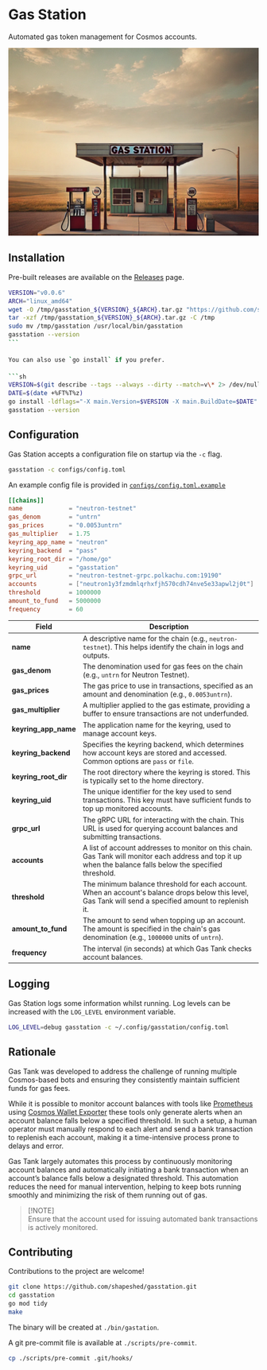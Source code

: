 # Gas Station

Automated gas token management for Cosmos accounts.

![Gas Station](assets/gasstation.png)

## Installation

Pre-built releases are available on the [Releases][4] page.

````sh
VERSION="v0.0.6"
ARCH="linux_amd64" 
wget -O /tmp/gasstation_${VERSION}_${ARCH}.tar.gz "https://github.com/shapeshed/gasstation/releases/download/${VERSION}/gasstation_${VERSION}_${ARCH}.tar.gz"
tar -xzf /tmp/gasstation_${VERSION}_${ARCH}.tar.gz -C /tmp
sudo mv /tmp/gasstation /usr/local/bin/gasstation
gasstation --version
```

You can also use `go install` if you prefer.

```sh
VERSION=$(git describe --tags --always --dirty --match=v\* 2> /dev/null || echo v0)
DATE=$(date +%FT%T%z)
go install -ldflags="-X main.Version=$VERSION -X main.BuildDate=$DATE" github.com/shapeshed/gasstation/cmd/gasstation@latest
gasstation --version
````

## Configuration

Gas Station accepts a configuration file on startup via the `-c` flag.

```sh
gasstation -c configs/config.toml
```

An example config file is provided in [`configs/config.toml.example`][3]

```toml
[[chains]]
name             = "neutron-testnet"
gas_denom        = "untrn"
gas_prices       = "0.0053untrn"
gas_multiplier   = 1.75
keyring_app_name = "neutron"
keyring_backend  = "pass"
keyring_root_dir = "/home/go"
keyring_uid      = "gasstation"
grpc_url         = "neutron-testnet-grpc.polkachu.com:19190"
accounts         = ["neutron1y3fzmdmlqrhxfjh570cdh74nve5e33apwl2j0t"]
threshold        = 1000000
amount_to_fund   = 5000000
frequency        = 60
```

| Field                | Description                                                                                                                                                  |
| -------------------- | ------------------------------------------------------------------------------------------------------------------------------------------------------------ |
| **name**             | A descriptive name for the chain (e.g., `neutron-testnet`). This helps identify the chain in logs and outputs.                                               |
| **gas_denom**        | The denomination used for gas fees on the chain (e.g., `untrn` for Neutron Testnet).                                                                         |
| **gas_prices**       | The gas price to use in transactions, specified as an amount and denomination (e.g., `0.0053untrn`).                                                         |
| **gas_multiplier**   | A multiplier applied to the gas estimate, providing a buffer to ensure transactions are not underfunded.                                                     |
| **keyring_app_name** | The application name for the keyring, used to manage account keys.                                                                                           |
| **keyring_backend**  | Specifies the keyring backend, which determines how account keys are stored and accessed. Common options are `pass` or `file`.                               |
| **keyring_root_dir** | The root directory where the keyring is stored. This is typically set to the home directory.                                                                 |
| **keyring_uid**      | The unique identifier for the key used to send transactions. This key must have sufficient funds to top up monitored accounts.                               |
| **grpc_url**         | The gRPC URL for interacting with the chain. This URL is used for querying account balances and submitting transactions.                                     |
| **accounts**         | A list of account addresses to monitor on this chain. Gas Tank will monitor each address and top it up when the balance falls below the specified threshold. |
| **threshold**        | The minimum balance threshold for each account. When an account's balance drops below this level, Gas Tank will send a specified amount to replenish it.     |
| **amount_to_fund**   | The amount to send when topping up an account. The amount is specified in the chain's gas denomination (e.g., `1000000` units of `untrn`).                   |
| **frequency**        | The interval (in seconds) at which Gas Tank checks account balances.                                                                                         |

## Logging

Gas Station logs some information whilst running. Log levels can be increased
with the `LOG_LEVEL` environment variable.

```sh
LOG_LEVEL=debug gasstation -c ~/.config/gasstation/config.toml
```

## Rationale

Gas Tank was developed to address the challenge of running multiple Cosmos-based
bots and ensuring they consistently maintain sufficient funds for gas fees.

While it is possible to monitor account balances with tools like [Prometheus][1]
using [Cosmos Wallet Exporter][2] these tools only generate alerts when an
account balance falls below a specified threshold. In such a setup, a human
operator must manually respond to each alert and send a bank transaction to
replenish each account, making it a time-intensive process prone to delays and
error.

Gas Tank largely automates this process by continuously monitoring account
balances and automatically initiating a bank transaction when an account’s
balance falls below a designated threshold. This automation reduces the need for
manual intervention, helping to keep bots running smoothly and minimizing the
risk of them running out of gas.

> [!NOTE]\
> Ensure that the account used for issuing automated bank transactions is
> actively monitored.

## Contributing

Contributions to the project are welcome!

```sh
git clone https://github.com/shapeshed/gasstation.git
cd gasstation
go mod tidy
make
```

The binary will be created at `./bin/gastation`.

A git pre-commit file is available at `./scripts/pre-commit`.

```sh
cp ./scripts/pre-commit .git/hooks/
```

[1]: https://prometheus.io/
[2]: https://github.com/QuokkaStake/cosmos-wallets-exporter
[3]: configs/config.toml.example
[4]: https://github.com/shapeshed/gasstation/releases
